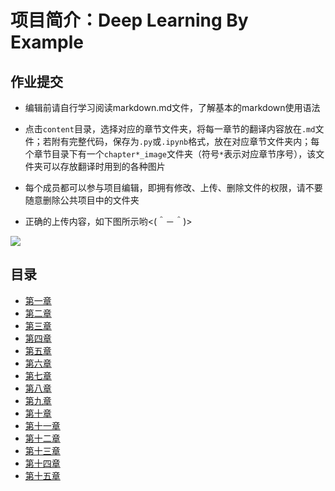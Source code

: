 
# 项目简介：Deep Learning By Example  

作业提交  
---

-  编辑前请自行学习阅读markdown.md文件，了解基本的markdown使用语法  

-  点击`content`目录，选择对应的章节文件夹，将每一章节的翻译内容放在`.md`文件；若附有完整代码，保存为`.py`或`.ipynb`格式，放在对应章节文件夹内；每个章节目录下有一个`chapter*_image`文件夹（符号`*`表示对应章节序号），该文件夹可以存放翻译时用到的各种图片

-  每个成员都可以参与项目编辑，即拥有修改、上传、删除文件的权限，请不要随意删除公共项目中的文件夹

-  正确的上传内容，如下图所示哟<(＾－＾)>  

![](https://github.com/computeryanjiusheng2018/infodlt/blob/master/image/right.png)


## 目录
-  [第一章](https://github.com/computeryanjiusheng2018/infodlt/blob/master/content/chapter01/chapter01.md)<br>
-  [第二章](https://github.com/computeryanjiusheng2018/infodlt/blob/master/content/chapter02/chapter02.md)<br>
-  [第三章](https://github.com/computeryanjiusheng2018/infodlt/blob/master/content/chapter03/chapter03.md)<br>
-  [第四章](https://github.com/computeryanjiusheng2018/infodlt/blob/master/content/chapter04/chapter04.md)<br>
-  [第五章](https://github.com/computeryanjiusheng2018/infodlt/blob/master/content/chapter05/chapter05.md)<br>
-  [第六章](https://github.com/computeryanjiusheng2018/infodlt/blob/master/content/chapter06/chapter06.md)<br>
-  [第七章](https://github.com/computeryanjiusheng2018/infodlt/blob/master/content/chapter07/chapter07.md)<br>
-  [第八章](https://github.com/computeryanjiusheng2018/infodlt/blob/master/content/chapter08/chapter08.md)<br>
-  [第九章](https://github.com/computeryanjiusheng2018/infodlt/blob/master/content/chapter09/chapter09.md)<br>
-  [第十章](https://github.com/computeryanjiusheng2018/infodlt/blob/master/content/chapter10/chapter10.md)<br>
-  [第十一章](https://github.com/computeryanjiusheng2018/infodlt/blob/master/content/chapter11/chapter11.md)<br>
-  [第十二章](https://github.com/computeryanjiusheng2018/infodlt/blob/master/content/chapter12/chapter12.md)<br>
-  [第十三章](https://github.com/computeryanjiusheng2018/infodlt/blob/master/content/chapter13/chapter13.md)<br>
-  [第十四章](https://github.com/computeryanjiusheng2018/infodlt/blob/master/content/chapter14/chapter14.md)<br>
-  [第十五章](https://github.com/computeryanjiusheng2018/infodlt/blob/master/content/chapter15/chapter15.md)<br>
